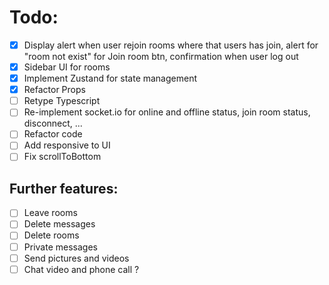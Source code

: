 # Todo:
- [x] Display alert when user rejoin rooms where that users has join, 
alert for "room not exist" for Join room btn,
confirmation when user log out
- [x] Sidebar UI for rooms
- [x] Implement Zustand for state management
- [x] Refactor Props
- [ ] Retype Typescript
- [ ] Re-implement socket.io for online and offline status, join room status, disconnect, ...
- [ ] Refactor code
- [ ] Add responsive to UI
- [ ] Fix scrollToBottom

## Further features:
- [ ] Leave rooms
- [ ] Delete messages
- [ ] Delete rooms
- [ ] Private messages
- [ ] Send pictures and videos
- [ ] Chat video and phone call ?